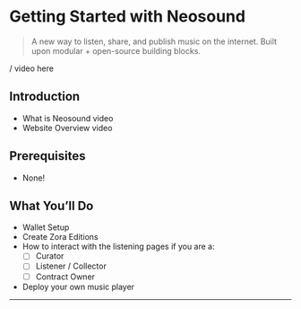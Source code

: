 # Getting Started with Neosound

> A new way to listen, share, and publish music on the internet. Built upon modular + open-source building blocks.

/ video here
## **Introduction**

- What is Neosound video
- Website Overview video

## **Prerequisites**

- None!

## **What You’ll Do**

- Wallet Setup
- Create Zora Editions
- How to interact with the listening pages if you are a:
    - [ ]  Curator
    - [ ]  Listener / Collector
    - [ ]  Contract Owner
- Deploy your own music player

---